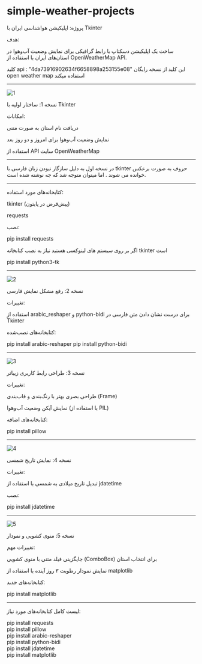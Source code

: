 # simple-weather-projects


پروژه: اپلیکیشن هواشناسی ایران با Tkinter

هدف:

ساخت یک اپلیکیشن دسکتاپ با رابط گرافیکی برای نمایش وضعیت آب‌وهوا در استان‌های ایران با استفاده از OpenWeatherMap API.


کلید api :
"4da73916902634f6658898a253155e08"
این کلید از نسخه رایگان open weather map  استفاده میکند


---
![1](https://github.com/user-attachments/assets/a3cb816e-c6f7-4d51-b430-bdebce4223e4)


نسخه 1: ساختار اولیه با Tkinter

امکانات:

دریافت نام استان به صورت متنی

نمایش وضعیت آب‌وهوا برای امروز و دو روز بعد

استفاده از API سایت OpenWeatherMap


----
در نسخه اول به دلیل سازگار نبودن زبان فارسی با tkinter حروف به صورت برعکس خوانده می شوند . اما میتوان متوجه شد که جه نوشته شده است.

----




کتابخانه‌های مورد استفاده:

tkinter (پیش‌فرض در پایتون)

requests


نصب:

pip install requests

اگر بر روی سیستم های لینوکسی هستید نیاز به نصب کتابخانه tkinter  است

pip install python3-tk


---
![2](https://github.com/user-attachments/assets/26d93023-0b50-457c-a0e0-9cbdb5ea5e45)



نسخه 2: رفع مشکل نمایش فارسی

تغییرات:

استفاده از arabic_reshaper و python-bidi برای درست نشان دادن متن فارسی در Tkinter


کتابخانه‌های نصب‌شده:

pip install arabic-reshaper
pip install python-bidi


---

![3](https://github.com/user-attachments/assets/1bfd7932-6d83-40c4-bb01-0e7d7f8b7341)


نسخه 3: طراحی رابط کاربری زیباتر

تغییرات:

طراحی بصری بهتر با رنگ‌بندی و قاب‌بندی (Frame)

نمایش آیکن وضعیت آب‌وهوا (با استفاده از PIL)


کتابخانه‌های اضافه:

pip install pillow


---
![4](https://github.com/user-attachments/assets/9b1b5a39-668b-4e3e-9b35-22f73f8dceeb)



نسخه 4: نمایش تاریخ شمسی

تغییرات:

تبدیل تاریخ میلادی به شمسی با استفاده از jdatetime


نصب:

pip install jdatetime


---
![5](https://github.com/user-attachments/assets/6ee5d876-41e6-40fa-9ad2-1a5c1cc4d40d)



نسخه 5: منوی کشویی و نمودار

تغییرات مهم:

جایگزینی فیلد متنی با منوی کشویی (ComboBox) برای انتخاب استان

نمایش نمودار رطوبت ۳ روز آینده با استفاده از matplotlib


کتابخانه‌های جدید:

pip install matplotlib


---

لیست کامل کتابخانه‌های مورد نیاز:

pip install requests <br>
pip install pillow <br>
pip install arabic-reshaper <br>
pip install python-bidi <br>
pip install jdatetime <br>
pip install matplotlib <br>


